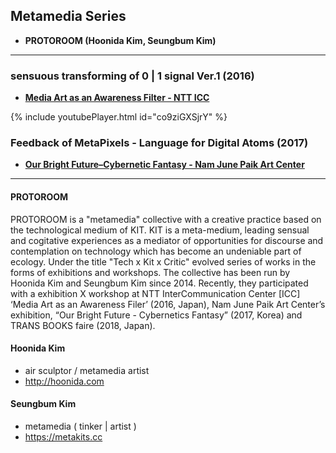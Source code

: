 ## Metamedia Series
 * **PROTOROOM (Hoonida Kim, Seungbum Kim)**


----
### sensuous transforming of 0 | 1 signal Ver.1 (2016)
 * **[Media Art as an Awareness Filter - NTT ICC](http://www.ntticc.or.jp/en/exhibitions/2016/icc-kids-program-2016-media-art-as-an-awareness-filter/)**

{% include youtubePlayer.html id="co9ziGXSjrY" %}


### Feedback of MetaPixels - Language for Digital Atoms (2017)
 * **[Our Bright Future–Cybernetic Fantasy - Nam June Paik Art Center](https://njpac-en.ggcf.kr/archives/exhibit/cybernetic-fantasy?term=10)**


----
#### PROTOROOM

PROTOROOM is a "metamedia" collective with a creative practice based on the technological medium of KIT. KIT is a meta-medium, leading sensual and cogitative experiences as a mediator of opportunities for discourse and contemplation on technology which has become an undeniable part of ecology. Under the title "Tech x Kit x Critic" evolved series of works in the forms of exhibitions and workshops. The collective has been run by Hoonida Kim and Seungbum Kim since 2014. Recently, they participated with a exhibition X workshop at NTT InterCommunication Center [ICC] ‘Media Art as an Awareness Filer’ (2016, Japan), Nam June Paik Art Center’s exhibition, “Our Bright Future - Cybernetics Fantasy” (2017, Korea) and TRANS BOOKS faire (2018, Japan).

#### Hoonida Kim
 * air sculptor / metamedia artist
 * <http://hoonida.com>

#### Seungbum Kim
 * metamedia ( tinker \| artist )
 * <https://metakits.cc>

